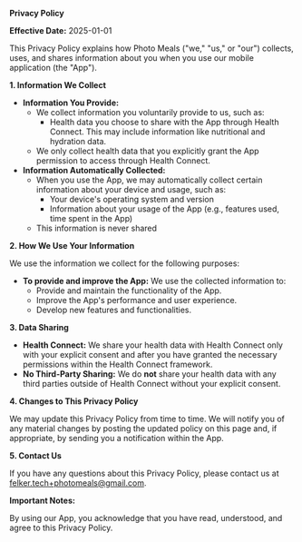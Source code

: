 **Privacy Policy**

**Effective Date:** 2025-01-01

This Privacy Policy explains how Photo Meals ("we," "us," or "our") collects, uses, and shares information about you when you use our mobile application (the "App"). 

**1. Information We Collect**

* **Information You Provide:** 
    * We collect information you voluntarily provide to us, such as:
        * Health data you choose to share with the App through Health Connect. This may include information like nutritional and hydration data. 
    * We only collect health data that you explicitly grant the App permission to access through Health Connect. 
* **Information Automatically Collected:** 
    * When you use the App, we may automatically collect certain information about your device and usage, such as:
        * Your device's operating system and version
        * Information about your usage of the App (e.g., features used, time spent in the App)
    * This information is never shared

**2. How We Use Your Information**

We use the information we collect for the following purposes:

* **To provide and improve the App:** We use the collected information to:
    * Provide and maintain the functionality of the App.
    * Improve the App's performance and user experience.
    * Develop new features and functionalities.

**3. Data Sharing**

* **Health Connect:** We share your health data with Health Connect only with your explicit consent and after you have granted the necessary permissions within the Health Connect framework. 
* **No Third-Party Sharing:** We do **not** share your health data with any third parties outside of Health Connect without your explicit consent. 

**4. Changes to This Privacy Policy**

We may update this Privacy Policy from time to time. We will notify you of any material changes by posting the updated policy on this page and, if appropriate, by sending you a notification within the App. 

**5. Contact Us**

If you have any questions about this Privacy Policy, please contact us at felker.tech+photomeals@gmail.com.

**Important Notes:**

By using our App, you acknowledge that you have read, understood, and agree to this Privacy Policy.
